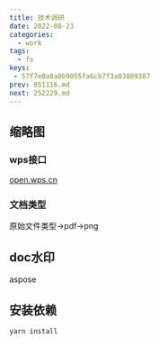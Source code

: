 ```yaml
---
title: 技术调研
date: 2022-08-23
categories:
  - work
tags:
  - fs
keys:
 - 57f7e0a8a0b9055fa6cb7f3a03889387
prev: 051116.md
next: 252229.md
---
```




<!-- more -->

## 缩略图

### wps接口

[open.wps.cn](https://open.wps.cn/docs/file-convert/AccessKnow)

### 文档类型

原始文件类型->pdf->png

## doc水印

aspose

## 安装依赖

```js
yarn install
```

